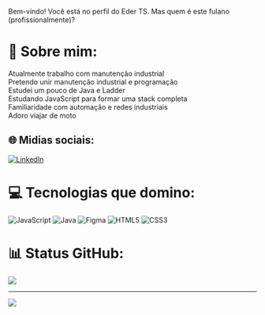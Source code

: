 Bem-vindo!
Você está no perfil do Eder TS. Mas quem é este fulano (profissionalmente)?

# 💫 Sobre mim:
Atualmente trabalho com manutenção industrial<br>Pretendo unir manutenção industrial e programação<br>Estudei um pouco de Java e Ladder<br>Estudando JavaScript para formar uma stack completa<br>Familiaridade com automação e redes industriais<br>Adoro viajar de moto


## 🌐 Midias sociais:
[![LinkedIn](https://img.shields.io/badge/LinkedIn-%230077B5.svg?logo=linkedin&logoColor=white)](https://linkedin.com/in/https://www.linkedin.com/in/eder-ts/) 

# 💻 Tecnologias que domino:
![JavaScript](https://img.shields.io/badge/javascript-%23323330.svg?style=for-the-badge&logo=javascript&logoColor=%23F7DF1E) ![Java](https://img.shields.io/badge/java-%23ED8B00.svg?style=for-the-badge&logo=openjdk&logoColor=white) ![Figma](https://img.shields.io/badge/figma-%23F24E1E.svg?style=for-the-badge&logo=figma&logoColor=white) ![HTML5](https://img.shields.io/badge/html5-%23E34F26.svg?style=for-the-badge&logo=html5&logoColor=white) ![CSS3](https://img.shields.io/badge/css3-%231572B6.svg?style=for-the-badge&logo=css3&logoColor=white)
# 📊 Status GitHub:
![](https://github-readme-stats.vercel.app/api/top-langs/?username=Eder-TS&theme=tokyonight&hide_border=false&include_all_commits=false&count_private=false&layout=compact)

---
[![](https://visitcount.itsvg.in/api?id=Eder-TS&icon=0&color=0)](https://visitcount.itsvg.in)

<!-- Proudly created with GPRM ( https://gprm.itsvg.in ) -->
